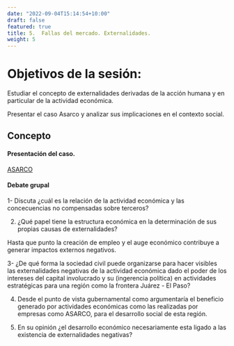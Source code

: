 ```yaml
---
date: "2022-09-04T15:14:54+10:00"
draft: false
featured: true
title: 5.  Fallas del mercado. Externalidades.
weight: 5
---
```


# Objetivos de la sesión:
Estudiar el concepto de externalidades derivadas de la acción humana y en particular de la actividad económica.

Presentar el caso Asarco y analizar sus implicaciones en el contexto social.

## Concepto


#### Presentación del caso. 

[ASARCO](https://drive.google.com/file/d/1pgqSisMUx9aaAmk0JPJajXPFZ2ASp4vF/view?usp=sharing)


#### Debate grupal

1- Discuta ¿cuál es la relación de la actividad económica y las concecuencias no compensadas sobre terceros?

2. ¿Qué papel tiene la estructura económica en la determinación de sus propias causas de externalidades?

Hasta que punto la creación de empleo y el auge económico contribuye a generar impactos externos negativos.

3- ¿De qué forma la sociedad civil puede organizarse para hacer visibles las externalidades negativas de la actividad económica dado el poder de los intereses del capital involucrado y  su (ingerencia política) en actividades estratégicas para una región como la frontera Juárez - El Paso?


4. Desde el punto de vista gubernamental como argumentaría el beneficio generado por actividades económicas como las realizadas por empresas como ASARCO, para el desarrollo  social de esta región. 

5. En su opinión ¿el desarrollo económico necesariamente esta ligado a las existencia de externalidades negativas?


